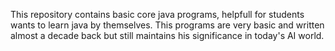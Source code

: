 This repository contains basic core java programs, helpfull for students wants to learn java by themselves.
This programs are very basic and written almost a decade back but still maintains his significance in today's AI world.
